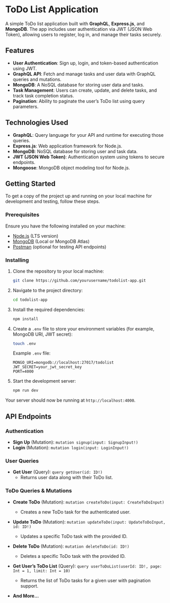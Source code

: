 # ToDo List Application

A simple ToDo list application built with **GraphQL**, **Express.js**, and **MongoDB**. The app includes user authentication via JWT (JSON Web Token), allowing users to register, log in, and manage their tasks securely.

## Features

- **User Authentication**: Sign up, login, and token-based authentication using JWT.
- **GraphQL API**: Fetch and manage tasks and user data with GraphQL queries and mutations.
- **MongoDB**: A NoSQL database for storing user data and tasks.
- **Task Management**: Users can create, update, and delete tasks, and track task completion status.
- **Pagination**: Ability to paginate the user’s ToDo list using query parameters.

## Technologies Used

- **GraphQL**: Query language for your API and runtime for executing those queries.
- **Express.js**: Web application framework for Node.js.
- **MongoDB**: NoSQL database for storing user and task data.
- **JWT (JSON Web Token)**: Authentication system using tokens to secure endpoints.
- **Mongoose**: MongoDB object modeling tool for Node.js.

## Getting Started

To get a copy of the project up and running on your local machine for development and testing, follow these steps.

### Prerequisites

Ensure you have the following installed on your machine:

- [Node.js](https://nodejs.org/en/) (LTS version)
- [MongoDB](https://www.mongodb.com/try/download/community) (Local or MongoDB Atlas)
- [Postman](https://www.postman.com/) (optional for testing API endpoints)

### Installing

1. Clone the repository to your local machine:

    ```bash
    git clone https://github.com/yourusername/todolist-app.git
    ```

2. Navigate to the project directory:

    ```bash
    cd todolist-app
    ```

3. Install the required dependencies:

    ```bash
    npm install
    ```

4. Create a `.env` file to store your environment variables (for example, MongoDB URI, JWT secret):

    ```bash
    touch .env
    ```

    Example `.env` file:

    ```env
    MONGO_URI=mongodb://localhost:27017/todolist
    JWT_SECRET=your_jwt_secret_key
    PORT=4000
    ```

5. Start the development server:

    ```bash
    npm run dev
    ```

Your server should now be running at `http://localhost:4000`.

## API Endpoints

### Authentication

- **Sign Up** (Mutation): `mutation signup(input: SignupInput!)`
- **Login** (Mutation): `mutation login(input: LoginInput!)`

### User Queries

- **Get User** (Query): `query getUser(id: ID!)`
  - Returns user data along with their ToDo list.

### ToDo Queries & Mutations

- **Create ToDo** (Mutation): `mutation createToDo(input: CreateToDoInput)`
  - Creates a new ToDo task for the authenticated user.
  
- **Update ToDo** (Mutation): `mutation updateToDo(input: UpdateToDoInput, id: ID!)`
  - Updates a specific ToDo task with the provided ID.

- **Delete ToDo** (Mutation): `mutation deleteToDo(id: ID!)`
  - Deletes a specific ToDo task with the provided ID.
  
- **Get User’s ToDo List** (Query): `query userToDoList(userId: ID!, page: Int = 1, limit: Int = 10)`
  - Returns the list of ToDo tasks for a given user with pagination support.

- **And More...**